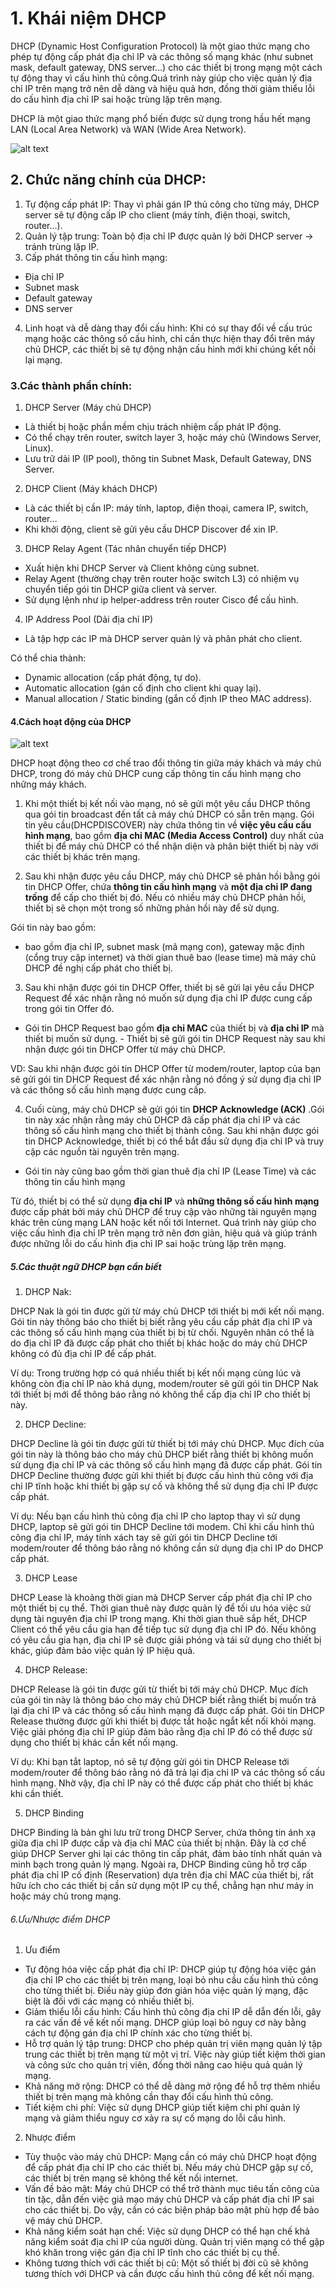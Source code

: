 
# 1. Khái niệm DHCP

DHCP (Dynamic Host Configuration Protocol) là một giao thức mạng cho phép tự động cấp phát địa chỉ IP và các thông số mạng khác (như subnet mask, default gateway, DNS server...) cho các thiết bị trong mạng một cách tự động thay vì cấu hình thủ công.Quá trình này giúp cho việc quản lý địa chỉ IP trên mạng trở nên dễ dàng và hiệu quả hơn, đồng thời giảm thiểu lỗi do cấu hình địa chỉ IP sai hoặc trùng lặp trên mạng.

DHCP là một giao thức mạng phổ biến được sử dụng trong hầu hết mạng LAN (Local Area Network) và WAN (Wide Area Network).

![alt text](image.png)

## 2. Chức năng chính của DHCP:
1.  Tự động cấp phát IP: Thay vì phải gán IP thủ công cho từng máy, DHCP server sẽ tự động cấp IP cho client (máy tính, điện thoại, switch, router...).
2. Quản lý tập trung: Toàn bộ địa chỉ IP được quản lý bởi DHCP server → tránh trùng lặp IP.
3. Cấp phát thông tin cấu hình mạng:
 - Địa chỉ IP
- Subnet mask
- Default gateway
- DNS server
4. Linh hoạt và dễ dàng thay đổi cấu hình: Khi có sự thay đổi về cấu trúc mạng hoặc các thông số cấu hình, chỉ cần thực hiện thay đổi trên máy chủ DHCP, các thiết bị sẽ tự động nhận cấu hình mới khi chúng kết nối lại mạng.
### 3.Các thành phần chính:
1. DHCP Server (Máy chủ DHCP)
- Là thiết bị hoặc phần mềm chịu trách nhiệm cấp phát IP động.
- Có thể chạy trên router, switch layer 3, hoặc máy chủ (Windows Server, Linux).
- Lưu trữ dải IP (IP pool), thông tin Subnet Mask, Default Gateway, DNS Server.
2. DHCP Client (Máy khách DHCP)
- Là các thiết bị cần IP: máy tính, laptop, điện thoại, camera IP, switch, router…
- Khi khởi động, client sẽ gửi yêu cầu DHCP Discover để xin IP.
3. DHCP Relay Agent (Tác nhân chuyển tiếp DHCP)
- Xuất hiện khi DHCP Server và Client không cùng subnet.
- Relay Agent (thường chạy trên router hoặc switch L3) có nhiệm vụ chuyển tiếp gói tin DHCP giữa client và server.
- Sử dụng lệnh như ip helper-address trên router Cisco để cấu hình.
4. IP Address Pool (Dải địa chỉ IP)
- Là tập hợp các IP mà DHCP server quản lý và phân phát cho client.

Có thể chia thành:
- Dynamic allocation (cấp phát động, tự do).
- Automatic allocation (gán cố định cho client khi quay lại).
- Manual allocation / Static binding (gắn cố định IP theo MAC address).

#### 4.Cách hoạt động của DHCP

![alt text](image-1.png)

 DHCP hoạt động theo cơ chế trao đổi thông tin giữa máy khách và máy chủ DHCP, trong đó máy chủ DHCP cung cấp thông tin cấu hình mạng cho những máy khách.
1. Khi một thiết bị kết nối vào mạng, nó sẽ gửi một yêu cầu DHCP thông qua gói tin broadcast đến tất cả máy chủ DHCP có sẵn trên mạng. Gói tin yêu cầu(DHCPDISCOVER) này chứa thông tin về **việc yêu cầu cấu hình mạng**, bao gồm **địa chỉ MAC (Media Access Control)** duy nhất của thiết bị để máy chủ DHCP có thể nhận diện và phân biệt thiết bị này với các thiết bị khác trên mạng.

2. Sau khi nhận được yêu cầu DHCP, máy chủ DHCP sẽ phản hồi bằng gói tin DHCP Offer, chứa **thông tin cấu hình mạng** và **một địa chỉ IP đang trống** để cấp cho thiết bị đó. Nếu có nhiều máy chủ DHCP phản hồi, thiết bị sẽ chọn một trong số những phản hồi này để sử dụng.

Gói tin này bao gồm:
- bao gồm địa chỉ IP, subnet mask (mã mạng con), gateway mặc định (cổng truy cập internet) và thời gian thuê bao (lease time) mà máy chủ DHCP đề nghị cấp phát cho thiết bị.

3. Sau khi nhận được gói tin DHCP Offer, thiết bị sẽ gửi lại yêu cầu DHCP Request để xác nhận rằng nó muốn sử dụng địa chỉ IP được cung cấp trong gói tin Offer đó.
- Gói tin DHCP Request bao gồm **địa chỉ MAC** của thiết bị và **địa chỉ IP** mà thiết bị muốn sử dụng. - Thiết bị sẽ gửi gói tin DHCP Request này sau khi nhận được gói tin DHCP Offer từ máy chủ DHCP.

VD: Sau khi nhận được gói tin DHCP Offer từ modem/router, laptop của bạn sẽ gửi gói tin DHCP Request để xác nhận rằng nó đồng ý sử dụng địa chỉ IP và các thông số cấu hình mạng được cung cấp.


4. Cuối cùng, máy chủ DHCP sẽ gửi gói tin **DHCP Acknowledge (ACK)** .Gói tin này xác nhận rằng máy chủ DHCP đã cấp phát địa chỉ IP và các thông số cấu hình mạng cho thiết bị thành công. Sau khi nhận được gói tin DHCP Acknowledge, thiết bị có thể bắt đầu sử dụng địa chỉ IP và truy cập các nguồn tài nguyên trên mạng.

- Gói tin này cũng bao gồm thời gian thuê địa chỉ IP (Lease Time) và các thông tin cấu hình mạng

 Từ đó, thiết bị có thể sử dụng **địa chỉ IP** và **những thông số cấu hình mạng** được cấp phát bởi máy chủ DHCP để truy cập vào những tài nguyên mạng khác trên cùng mạng LAN hoặc kết nối tới Internet. Quá trình này giúp cho việc cấu hình địa chỉ IP trên mạng trở nên đơn giản, hiệu quả và giúp tránh được những lỗi do cấu hình địa chỉ IP sai hoặc trùng lặp trên mạng.

##### 5.Các thuật ngữ DHCP bạn cần biết

 1. DHCP Nak:

DHCP Nak là gói tin được gửi từ máy chủ DHCP tới thiết bị mới kết nối mạng. Gói tin này thông báo cho thiết bị biết rằng yêu cầu cấp phát địa chỉ IP và các thông số cấu hình mạng của thiết bị bị từ chối. Nguyên nhân có thể là do địa chỉ IP đã được cấp phát cho thiết bị khác hoặc do máy chủ DHCP không có đủ địa chỉ IP để cấp phát.

Ví dụ: Trong trường hợp có quá nhiều thiết bị kết nối mạng cùng lúc và không còn địa chỉ IP nào khả dụng, modem/router sẽ gửi gói tin DHCP Nak tới thiết bị mới để thông báo rằng nó không thể cấp địa chỉ IP cho thiết bị này.

 

2. DHCP Decline:

DHCP Decline là gói tin được gửi từ thiết bị tới máy chủ DHCP. Mục đích của gói tin này là thông báo cho máy chủ DHCP biết rằng thiết bị không muốn sử dụng địa chỉ IP và các thông số cấu hình mạng đã được cấp phát. Gói tin DHCP Decline thường được gửi khi thiết bị được cấu hình thủ công với địa chỉ IP tĩnh hoặc khi thiết bị gặp sự cố và không thể sử dụng địa chỉ IP được cấp phát.

Ví dụ: Nếu bạn cấu hình thủ công địa chỉ IP cho laptop thay vì sử dụng DHCP, laptop sẽ gửi gói tin DHCP Decline tới modem. Chỉ khi cấu hình thủ công địa chỉ IP, máy tính xách tay sẽ gửi gói tin DHCP Decline tới modem/router để thông báo rằng nó không cần sử dụng địa chỉ IP do DHCP cấp phát.

 3. DHCP Lease

DHCP Lease là khoảng thời gian mà DHCP Server cấp phát địa chỉ IP cho một thiết bị cụ thể. Thời gian thuê này được quản lý để tối ưu hóa việc sử dụng tài nguyên địa chỉ IP trong mạng. Khi thời gian thuê sắp hết, DHCP Client có thể yêu cầu gia hạn để tiếp tục sử dụng địa chỉ IP đó. Nếu không có yêu cầu gia hạn, địa chỉ IP sẽ được giải phóng và tái sử dụng cho thiết bị khác, giúp đảm bảo việc quản lý IP hiệu quả.

4. DHCP Release:

DHCP Release là gói tin được gửi từ thiết bị tới máy chủ DHCP. Mục đích của gói tin này là thông báo cho máy chủ DHCP biết rằng thiết bị muốn trả lại địa chỉ IP và các thông số cấu hình mạng đã được cấp phát. Gói tin DHCP Release thường được gửi khi thiết bị được tắt hoặc ngắt kết nối khỏi mạng. Việc giải phóng địa chỉ IP giúp đảm bảo rằng địa chỉ IP đó có thể được sử dụng cho thiết bị khác cần kết nối mạng.

Ví dụ: Khi bạn tắt laptop, nó sẽ tự động gửi gói tin DHCP Release tới modem/router để thông báo rằng nó đã trả lại địa chỉ IP và các thông số cấu hình mạng. Nhờ vậy, địa chỉ IP này có thể được cấp phát cho thiết bị khác khi cần thiết.

 5. DHCP Binding

DHCP Binding là bản ghi lưu trữ trong DHCP Server, chứa thông tin ánh xạ giữa địa chỉ IP được cấp và địa chỉ MAC của thiết bị nhận. Đây là cơ chế giúp DHCP Server ghi lại các thông tin cấp phát, đảm bảo tính nhất quán và minh bạch trong quản lý mạng. Ngoài ra, DHCP Binding cũng hỗ trợ cấp phát địa chỉ IP cố định (Reservation) dựa trên địa chỉ MAC của thiết bị, rất hữu ích cho các thiết bị cần sử dụng một IP cụ thể, chẳng hạn như máy in hoặc máy chủ trong mạng.

###### 6.Ưu/Nhược điểm DHCP

1. Ưu điểm

- Tự động hóa việc cấp phát địa chỉ IP: DHCP giúp tự động hóa việc gán địa chỉ IP cho các thiết bị trên mạng, loại bỏ nhu cầu cấu hình thủ công cho từng thiết bị. Điều này giúp đơn giản hóa việc quản lý mạng, đặc biệt là đối với các mạng có nhiều thiết bị.
- Giảm thiểu lỗi cấu hình: Cấu hình thủ công địa chỉ IP dễ dẫn đến lỗi, gây ra các vấn đề về kết nối mạng. DHCP giúp loại bỏ nguy cơ này bằng cách tự động gán địa chỉ IP chính xác cho từng thiết bị.
- Hỗ trợ quản lý tập trung: DHCP cho phép quản trị viên mạng quản lý tập trung các thiết bị trên mạng từ một vị trí. Việc này giúp tiết kiệm thời gian và công sức cho quản trị viên, đồng thời nâng cao hiệu quả quản lý mạng.
- Khả năng mở rộng: DHCP có thể dễ dàng mở rộng để hỗ trợ thêm nhiều thiết bị trên mạng mà không cần thay đổi cấu hình thủ công.
- Tiết kiệm chi phí: Việc sử dụng DHCP giúp tiết kiệm chi phí quản lý mạng và giảm thiểu nguy cơ xảy ra sự cố mạng do lỗi cấu hình.

2. Nhược điểm

- Tùy thuộc vào máy chủ DHCP: Mạng cần có máy chủ DHCP hoạt động để cấp phát địa chỉ IP cho các thiết bị. Nếu máy chủ DHCP gặp sự cố, các thiết bị trên mạng sẽ không thể kết nối internet.
- Vấn đề bảo mật: Máy chủ DHCP có thể trở thành mục tiêu tấn công của tin tặc, dẫn đến việc giả mạo máy chủ DHCP và cấp phát địa chỉ IP sai cho các thiết bị. Do vậy, cần có các biện pháp bảo mật phù hợp để bảo vệ máy chủ DHCP.
- Khả năng kiểm soát hạn chế: Việc sử dụng DHCP có thể hạn chế khả năng kiểm soát địa chỉ IP của người dùng. Quản trị viên mạng có thể gặp khó khăn trong việc gán địa chỉ IP tĩnh cho các thiết bị cụ thể.
- Không tương thích với các thiết bị cũ: Một số thiết bị đời cũ sẽ không tương thích với DHCP và cần được cấu hình thủ công để kết nối mạng.